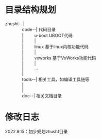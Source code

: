 # 目录结构规划
zhusht--|<br>
&emsp;&emsp;&emsp;&emsp;code--|                   代码目录<br>
&emsp;&emsp;&emsp;&emsp;|&emsp;&nbsp;&emsp;&nbsp;u-boot              UBOOT代码<br>
&emsp;&emsp;&emsp;&emsp;|&emsp;&nbsp;&emsp;&nbsp;|<br>
&emsp;&emsp;&emsp;&emsp;|&emsp;&nbsp;&emsp;&nbsp;linux               基于linux内核功能代码<br>
&emsp;&emsp;&emsp;&emsp;|&emsp;&nbsp;&emsp;&nbsp;|<br>
&emsp;&emsp;&emsp;&emsp;|&emsp;&nbsp;&emsp;&nbsp;vxworks             基于VxWorks功能代码<br>
&emsp;&emsp;&emsp;&emsp;|&emsp;&nbsp;&emsp;&nbsp;|<br>
&emsp;&emsp;&emsp;&emsp;|&emsp;&nbsp;&emsp;&nbsp;...<br>
&emsp;&emsp;&emsp;&emsp;|<br>
&emsp;&emsp;&emsp;&emsp;tools--|                  相关工具，如编译工具链等<br>
&emsp;&emsp;&emsp;&emsp;|<br>
&emsp;&emsp;&emsp;&emsp;|<br>
&emsp;&emsp;&emsp;&emsp;doc--|                    相关文档目录<br>

# 修改日志
2022.9.15：初步规划zhusht目录<br>
